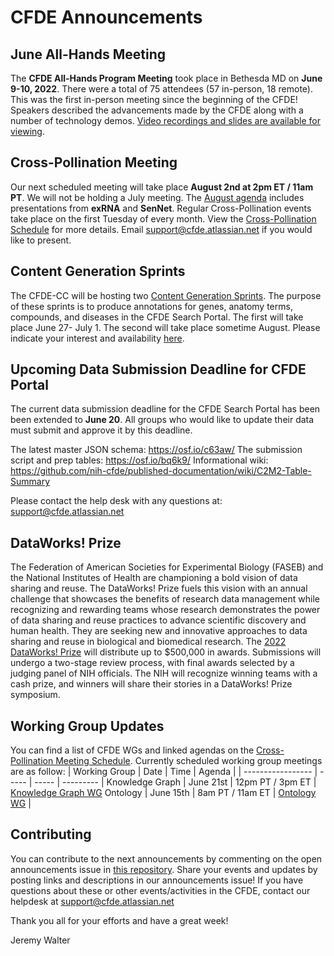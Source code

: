 # CFDE Announcements

## June All-Hands Meeting 

The **CFDE All-Hands Program Meeting** took place in Bethesda MD on **June 9-10, 2022**. There were a total of 75 attendees (57 in-person, 18 remote). This was the first in-person meeting since the beginning of the CFDE!  Speakers described the advancements made by the CFDE along with a number of technology demos. [Video recordings and slides are available for viewing](https://docs.google.com/document/d/1zFk8LdCq_GIxs6gCGcJ-qpexScfnc2ZyVu_LtbA7SHc/edit#).

## Cross-Pollination Meeting
Our next scheduled meeting will take place **August 2nd at 2pm ET / 11am PT**.  We will not be holding a July meeting. The [August agenda](https://docs.google.com/document/d/1XKPhtaO9uT41dfEgmJchjC-pg0PYO_onWlowMl4AQGM/edit?usp=sharing) includes presentations from **exRNA** and **SenNet**. Regular Cross-Pollination events take place on the first Tuesday of every month. View the [Cross-Pollination Schedule](https://docs.google.com/spreadsheets/d/1hQAeOLkivUZZnwZ_KxfGw3neezMaWbrPk9nnFiKfQGA/edit?usp=sharing) for more details. Email [support@cfde.atlassian.net](mailto:support@cfde.atlassian.net) if you would like to present.

## Content Generation Sprints
The CFDE-CC will be hosting two [Content Generation Sprints](https://nih-cfde.github.io/2022-content-generation-sprints/). The purpose of these sprints is to produce annotations for genes, anatomy terms, compounds, and diseases in the CFDE Search Portal. The first will take place June 27- July 1. The second will take place sometime August. Please indicate your interest and availability [here](https://forms.gle/zppvKfF5NQPXj4sr9). 

## Upcoming Data Submission Deadline for CFDE Portal
The current data submission deadline for the CFDE Search Portal has been been extended to **June 20**. All groups who would like to update their data must submit and approve it by this deadline.

The latest master JSON schema: https://osf.io/c63aw/
The submission script and prep tables: https://osf.io/bq6k9/
Informational wiki: https://github.com/nih-cfde/published-documentation/wiki/C2M2-Table-Summary

Please contact the help desk with any questions at: [support@cfde.atlassian.net](mailto:support@cfde.atlassian.net)

## DataWorks! Prize
The Federation of American Societies for Experimental Biology (FASEB) and the National Institutes of Health are championing a bold vision of data sharing and reuse. The DataWorks! Prize fuels this vision with an annual challenge that showcases the benefits of research data management while recognizing and rewarding teams whose research demonstrates the power of data sharing and reuse practices to advance scientific discovery and human health. They are seeking new and innovative approaches to data sharing and reuse in biological and biomedical research. The [2022 DataWorks! Prize](https://gcc02.safelinks.protection.outlook.com/?url=https%3A%2F%2Fclick.icptrack.com%2Ficp%2Frelay.php%3Fr%3D40524122%26msgid%3D389205%26act%3D35CB%26c%3D1433802%26pid%3D955646%26destination%3Dhttp%253A%252F%252Fwww.herox.com%252Fdataworks%26cf%3D6604%26v%3D6b0f294cee7c2f90194a34fd0dd74ee3c9c164baeb31cd692265b1511c46b12b&data=05%7C01%7Chaluk.resat%40nih.gov%7C590f60c97951402974a108da337057aa%7C14b77578977342d58507251ca2dc2b06%7C0%7C0%7C637878854846540848%7CUnknown%7CTWFpbGZsb3d8eyJWIjoiMC4wLjAwMDAiLCJQIjoiV2luMzIiLCJBTiI6Ik1haWwiLCJXVCI6Mn0%3D%7C3000%7C%7C%7C&sdata=o5fRCMPp%2Fs1Whz2WnBg66SXyPLiA%2F9KUu23tekeXavY%3D&reserved=0) will distribute up to $500,000 in awards. Submissions will undergo a two-stage review process, with final awards selected by a judging panel of NIH officials. The NIH will recognize winning teams with a cash prize, and winners will share their stories in a DataWorks! Prize symposium.

## Working Group Updates
You can find a list of CFDE WGs and linked agendas on the [Cross-Pollination Meeting Schedule](https://docs.google.com/spreadsheets/d/1hQAeOLkivUZZnwZ_KxfGw3neezMaWbrPk9nnFiKfQGA/edit?usp=sharing). Currently scheduled working group meetings are as follow: 
| Working Group | Date | Time | Agenda |
| ----------------- | ----- | ----- | --------- | 
Knowledge Graph | June 21st | 12pm PT / 3pm ET | [Knowledge Graph WG](https://docs.google.com/document/d/1WvpkLxWPW0XxZsam6jEJeEUQr2sQ0EWC/edit?usp=sharing&ouid=111367545760360703840&rtpof=true&sd=true)
Ontology | June 15th | 8am PT / 11am ET | [Ontology WG](https://docs.google.com/document/d/1VoHHBeWfol6XNJa3kzOnOFuTaIrcLYbqKYQcOnj1oh4/edit?usp=sharing) |

## Contributing
You can contribute to the next announcements by commenting on the open announcements issue in [this repository](https://github.com/nih-cfde/announcements/issues). Share your events and updates by posting links and descriptions in our announcements issue! If you have questions about these or other events/activities in the CFDE, contact our helpdesk at support@cfde.atlassian.net

Thank you all for your efforts and have a great week!

Jeremy Walter
